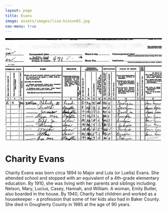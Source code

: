 ```yaml
---
layout: page
title: Evans
image: assets/images/liza-kinson01.jpg
nav-menu: true
---
```


![charity-evans-grown-grown](https://github.com/kinson2/kinson-frazier-wallace-evans/blob/dcc6f4c6502206f05e12fcd129a5a93e9ef0683b/assets/images/charity-evans03.jpg?raw=true)

# Charity Evans

Charity Evans was born circa 1894 to Major and Lula (or Luella) Evans. She attended school and stopped with an equivalent of a 4th-grade elementary education. By 1910, she was living with her parents and siblings including: Nelson, Mary, Lucius, Casey, Hannah, and William. A woman, Emily Butler, also boarded in the house. By 1940, Charity had children and worked as a housekeeper - a profession that some of her kids also had in Baker County. She died in Dougherty County in 1985 at the age of 90 years.
